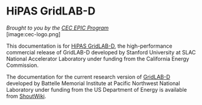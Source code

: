 # HiPAS GridLAB-D
*Brought to you by the [CEC EPIC Program](https://www.energy.ca.gov/programs-and-topics/programs/electric-program-investment-charge-epic-program)*<BR/>[image:cec-logo.png] 

This documentation is for [HiPAS GridLAB-D](http://www.gridlabd.us/), the high-performance commercial release of GridLAB-D developed by Stanford University at SLAC National Accelerator Laboratory under funding from the California Energy Commission.

The documentation for the current research version of [GridLAB-D](https://www.gridlabd.org) developed by Battelle Memorial Institute at Pacific Northwest National Laboratory under funding from the US Department of Energy is available from [ShoutWiki](http://gridlab-d.shoutwiki.com/wiki/Main_Page).  
